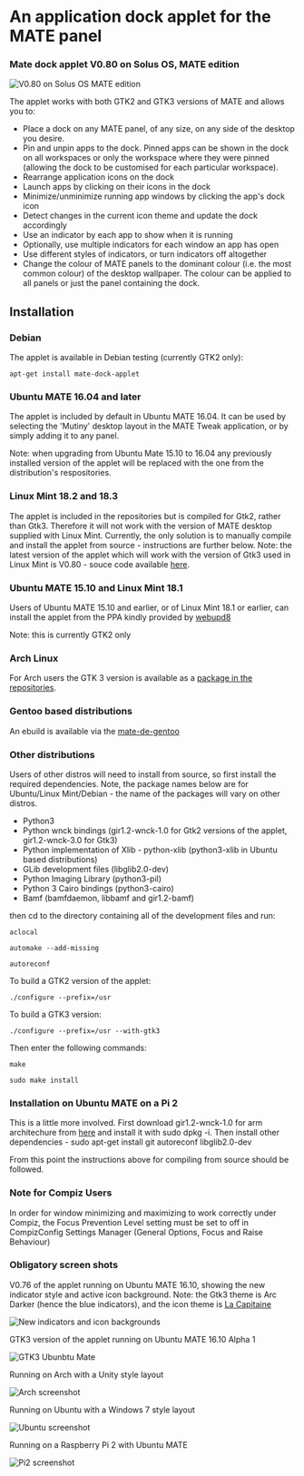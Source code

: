 # An application dock applet for the MATE panel

### Mate dock applet V0.80 on Solus OS, MATE edition
![V0.80 on Solus OS MATE edition](https://github.com/robint99/screenshots/blob/master/Solus%20and%20V.80.png)

The applet works with both GTK2 and GTK3 versions of MATE and allows you to:

* Place a dock on any MATE panel, of any size, on any side of the desktop you desire.
* Pin and unpin apps to the dock. Pinned apps can be shown in the dock on all workspaces or only the workspace where they were pinned (allowing the dock to be customised for each particular workspace).
* Rearrange application icons on the dock
* Launch apps by clicking on their icons in the dock
* Minimize/unminimize running app windows by clicking the app's dock icon
* Detect changes in the current icon theme and update the dock accordingly
* Use an indicator by each app to show when it is running
* Optionally, use multiple indicators for each window an app has open
* Use different styles of indicators, or turn indicators off altogether
* Change the colour of MATE panels to the dominant colour (i.e. the most common colour) of the desktop wallpaper. The colour can be applied to all panels or just the panel containing the dock.

## Installation

### Debian

The applet is available in Debian testing (currently GTK2 only):

`apt-get install mate-dock-applet`

### Ubuntu MATE 16.04 and later

The applet is included by default in Ubuntu MATE 16.04. It can be used by selecting the 'Mutiny' desktop layout in the MATE Tweak application, or by simply adding it to any panel.

Note: when upgrading from Ubuntu Mate 15.10 to 16.04 any previously installed version of the applet will be replaced with the one from the distribution's respositories.

### Linux Mint 18.2 and 18.3

The applet is included in the repositories but is compiled for Gtk2, rather than Gtk3. Therefore it will not work with the version of MATE desktop supplied with Linux Mint. Currently, the only solution is to manually compile and install the applet from source - instructions are further below. Note: the latest version of the applet which will work with the version of Gtk3 used in Linux Mint is V0.80 - souce code available [here](https://github.com/robint99/mate-dock-applet/archive/V0.81.tar.gz).

### Ubuntu MATE 15.10 and Linux Mint 18.1

Users of Ubuntu MATE 15.10 and earlier, or of Linux Mint 18.1 or earlier, can install the applet from the PPA kindly provided by [webupd8](http://www.webupd8.org/2015/05/dock-applet-icon-only-window-list-for.html)

Note: this is currently GTK2 only

### Arch Linux

For Arch users the GTK 3 version is available as a [package in the repositories](https://archlinux.org/packages/community/any/mate-applet-dock/).

### Gentoo based distributions

An ebuild is available via the [mate-de-gentoo](https://github.com/oz123/mate-de-gentoo)

### Other distributions

Users of other distros will need to install from source, so first install the required dependencies. Note, the package names below are for Ubuntu/Linux Mint/Debian - the name of the packages will vary on other distros.

* Python3
* Python wnck bindings (gir1.2-wnck-1.0 for Gtk2 versions of the applet, gir1.2-wnck-3.0 for Gtk3)
* Python implementation of Xlib - python-xlib (python3-xlib in Ubuntu based distributions)
* GLib development files (libglib2.0-dev)
* Python Imaging Library (python3-pil)
* Python 3 Cairo bindings (python3-cairo)
* Bamf (bamfdaemon, libbamf and gir1.2-bamf)


then cd to the directory containing all of the development files and run:

```
aclocal

automake --add-missing

autoreconf
```

To build a GTK2 version of the applet:
```
./configure --prefix=/usr
```

To build a GTK3 version:
```
./configure --prefix=/usr --with-gtk3
```

Then enter the following commands:
```
make

sudo make install
```

### Installation on Ubuntu MATE on a Pi 2

This is a little more involved. First download gir1.2-wnck-1.0 for arm architechure from [here](http://launchpadlibrarian.net/160438738/gir1.2-wnck-1.0_2.30.7-0ubuntu4_armhf.deb) and install it with sudo dpkg -i. Then install other dependencies - sudo apt-get install git autoreconf libglib2.0-dev

From this point the instructions above for compiling from source should be followed.

### Note for Compiz Users

In order for window minimizing and maximizing to work correctly under Compiz, the Focus Prevention Level setting must be set to off in CompizConfig Settings Manager (General Options, Focus and Raise Behaviour)

### Obligatory screen shots

V0.76 of the applet running on Ubuntu MATE 16.10, showing the new indicator style and active icon background. Note: the Gtk3 theme is Arc Darker (hence the blue indicators), and the icon theme is [La Capitaine](https://www.gnome-look.org/p/1148695/)

![New indicators and icon backgrounds](https://github.com/robint99/screenshots/raw/master/new%20indicators%20and%20icon%20background.png)

GTK3 version of the applet running on Ubuntu MATE 16.10 Alpha 1

![GTK3 Ubunbtu Mate](https://github.com/robint99/screenshots/raw/master/16.10%20win-list.png)

Running on Arch with a Unity style layout

![Arch screenshot](https://github.com/robint99/screenshots/raw/master/arch_V0.6_ss.png)

Running on Ubuntu with a Windows 7 style layout

![Ubuntu screenshot](https://github.com/robint99/screenshots/raw/master/Ubuntu_V0.6_ss.png)

Running on a Raspberry Pi 2 with Ubuntu MATE

![Pi2 screenshot](https://github.com/robint99/screenshots/raw/master/pi2_mate_V0.62_ss.png)
